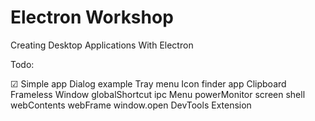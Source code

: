 # Electron Workshop

Creating Desktop Applications With Electron

Todo:

☑ Simple app
Dialog example
Tray menu
Icon finder app
Clipboard
Frameless Window
globalShortcut
ipc
Menu
powerMonitor
screen
shell
webContents
webFrame
window.open
DevTools Extension

